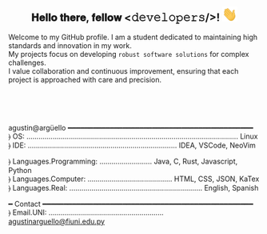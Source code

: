 <div align="center">
<h2> 𝐇𝐞𝐥𝐥𝐨 𝐭𝐡𝐞𝐫𝐞, 𝐟𝐞𝐥𝐥𝐨𝐰 <𝚍𝚎𝚟𝚎𝚕𝚘𝚙𝚎𝚛𝚜/>! <img src="https://github.com/ABSphreak/ABSphreak/blob/master/gifs/Hi.gif" width="30"></h2>
</div>
  
Welcome to my GitHub profile. I am a student dedicated to maintaining high standards and innovation in my work.  
My projects focus on developing `robust software solutions` for complex challenges.  
I value collaboration and continuous improvement, ensuring that each project is approached with care and precision.
  
  <br>
  <br>
  <br>
  
agustin@argüello ━━━━━━━━━━━━━━━━━━━━━━━━━━━━━━━━━━━━━━━━━━━━  
⦒ OS: ......................................................................................................... Linux  
⦒ IDE: .......................................................................... IDEA, VSCode, NeoVim  

⦒ Languages.Programming: .......................... Java, C, Rust, Javascript, Python  
⦒ Languages.Computer: .......................................... HTML, CSS, JSON, KaTex  
⦒ Languages.Real: .................................................................. English, Spanish 

━ Contact ━━━━━━━━━━━━━━━━━━━━━━━━━━━━━━━━━━━━━━━━━━━━━━━━━━  
⦒ Email.UNI: ......................................................... agustinarguello@fiuni.edu.py
